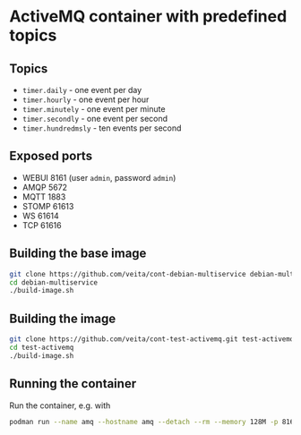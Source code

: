 # ActiveMQ container with predefined topics

## Topics
* `timer.daily` - one event per day
* `timer.hourly` - one event per hour
* `timer.minutely` - one event per minute
* `timer.secondly` - one event per second
* `timer.hundredmsly` - ten events per second

## Exposed ports
* WEBUI 8161 (user `admin`, password `admin`)
* AMQP 5672
* MQTT 1883
* STOMP 61613
* WS 61614
* TCP 61616

## Building the base image

```bash
git clone https://github.com/veita/cont-debian-multiservice debian-multiservice
cd debian-multiservice
./build-image.sh
```

## Building the image

```bash
git clone https://github.com/veita/cont-test-activemq.git test-activemq
cd test-activemq
./build-image.sh
```

## Running the container

Run the container, e.g. with

```bash
podman run --name amq --hostname amq --detach --rm --memory 128M -p 8161:8161 -p 1883:1883 -p 61616:61616 localhost/test-activemq:latest
```

